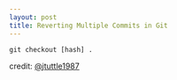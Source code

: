 ```yaml
---
layout: post
title: Reverting Multiple Commits in Git
---
```


`git checkout [hash] .`

credit: [@jtuttle1987](https://twitter.com/jtuttle1987)
